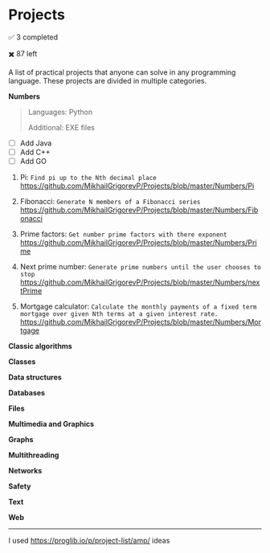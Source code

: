 # Projects

:white_check_mark: 3 completed

:heavy_multiplication_x: 87 left

A list of practical projects that anyone can solve in any programming language. These projects are divided in multiple categories.

**Numbers**

> Languages: Python
>
> Additional: EXE files

- [ ] Add Java
- [ ] Add C++
- [ ] Add GO

1. Pi: `Find pi up to the Nth decimal place`
https://github.com/MikhailGrigorevP/Projects/blob/master/Numbers/Pi

2. Fibonacci: `Generate N members of a Fibonacci series`
https://github.com/MikhailGrigorevP/Projects/blob/master/Numbers/Fibonacci

3. Prime factors: `Get number prime factors with there exponent`
https://github.com/MikhailGrigorevP/Projects/blob/master/Numbers/Prime

4. Next prime number: `Generate prime numbers until the user chooses to stop`
https://github.com/MikhailGrigorevP/Projects/blob/master/Numbers/nextPrime

5. Mortgage calculator: `Calculate the monthly payments of a fixed term mortgage over given Nth terms at a given interest rate.`
https://github.com/MikhailGrigorevP/Projects/blob/master/Numbers/Mortgage

**Classic algorithms**

**Classes**

**Data structures**

**Databases**

**Files**

**Multimedia and Graphics**

**Graphs**

**Multithreading**

**Networks**

**Safety**

**Text**

**Web**

---

I used https://proglib.io/p/project-list/amp/ ideas

